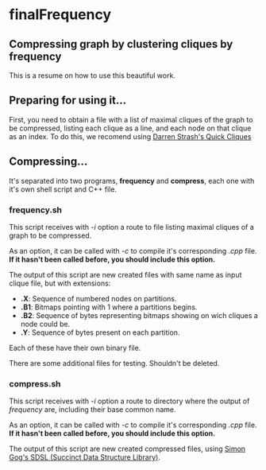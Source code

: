# finalFrequency
## Compressing graph by clustering cliques by frequency

This is a resume on how to use this beautiful work.


## Preparing for using it...
First, you need to obtain a file with a list of maximal cliques of the graph to be compressed, listing each clique as a line, and each node on that clique as an index.
To do this, we recomend using [Darren Strash's Quick Cliques](https://github.com/darrenstrash/quick-cliques)


## Compressing...
It's separated into two programs, **frequency** and **compress**, each one with it's own shell script and C++ file.

### frequency.sh
This script receives with *-i* option a route to file listing maximal cliques of a graph to be compressed.

As an option, it can be called with *-c* to compile it's corresponding *.cpp* file.
**If it hasn't been called before, you should include this option.**

The output of this script are new created files with same name as input clique file, but with extensions:

- **.X**: Sequence of numbered nodes on partitions.
- **.B1**: Bitmaps pointing with 1 where a partitions begins.
- **.B2**: Sequence of bytes representing bitmaps showing on wich cliques a node could be.
- **.Y**: Sequence of bytes present on each partition.

Each of these have their own binary file.

There are some additional files for testing. Shouldn't be deleted.

### compress.sh
This script receives with *-i* option a route to directory where the output of *frequency* are, including their base common name.

As an option, it can be called with *-c* to compile it's corresponding *.cpp* file.
**If it hasn't been called before, you should include this option.**

The output of this script are new created compressed files, using [Simon Gog's SDSL (Succinct Data Structure Library)](https://github.com/simongog/sdsl-lite).
